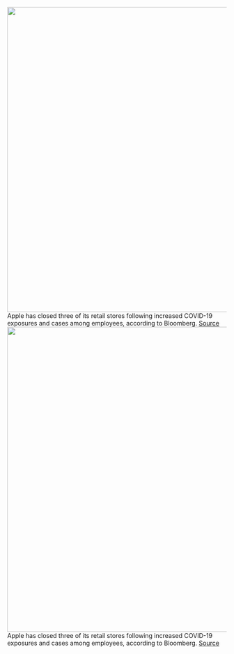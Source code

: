 <img src='https://cdn.vox-cdn.com/thumbor/nKbgJrMesaZzQjZJwnFF29OIik0=/0x0:2040x1360/1200x800/filters:focal(857x517:1183x843)/cdn.vox-cdn.com/uploads/chorus_image/image/70278294/acastro_180604_1777_apple_wwdc_0003.0.jpg' width='700px' /><br/>
Apple has closed three of its retail stores following increased COVID-19 exposures and cases among employees, according to Bloomberg.
<a href='https://www.theverge.com/2021/12/15/22838172/apple-stores-close-retail-covid-19-cases-infections'> Source <a/><img src='https://cdn.vox-cdn.com/thumbor/nKbgJrMesaZzQjZJwnFF29OIik0=/0x0:2040x1360/1200x800/filters:focal(857x517:1183x843)/cdn.vox-cdn.com/uploads/chorus_image/image/70278294/acastro_180604_1777_apple_wwdc_0003.0.jpg' width='700px' /><br/>
Apple has closed three of its retail stores following increased COVID-19 exposures and cases among employees, according to Bloomberg.
<a href='https://www.theverge.com/2021/12/15/22838172/apple-stores-close-retail-covid-19-cases-infections'> Source <a/>